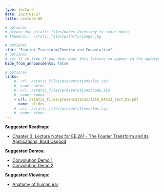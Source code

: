 ```yaml
---
type: lecture
date: 2023-01-27
title: Lecture-09

# optional
# please use /static_files/notes directory to store notes
# thumbnail: /static_files/path/to/image.jpg

# optional
tldr: "Fourier Transform/Inverse and Convolution"
# optional
# set it to true if you dont want this lecture to appear in the updates section
hide_from_announcments: false

# optional
links: 
    #- url: /static_files/presentations/lec.zip
    #  name: notes
    #- url: /static_files/presentations/code.zip
    #  name: codes
    - url: /static_files/presentations/iitG_DA623_lect_09.pdf
      name: slides
    #- url: /static_files/presentations/lec.zip
    #  name: other
---
```


**Suggested Readings:**
- [Chapter 3: Lecture Notes for EE 261 - The Fourier Transform and its Applications, Brad Osgood](https://see.stanford.edu/materials/lsoftaee261/book-fall-07.pdf)

**Suggested Demos:**
- [Convolution Demo 1](https://dspillustrations.com/pages/posts/misc/convolution-examples-and-the-convolution-integral.html)
- [Convolution Demo 2](https://lpsa.swarthmore.edu/Convolution/CI.html)

**Suggested Viewings:**
- [Anatomy of human ear](https://www.youtube.com/watch?v=3G5jiXl2LSM)
